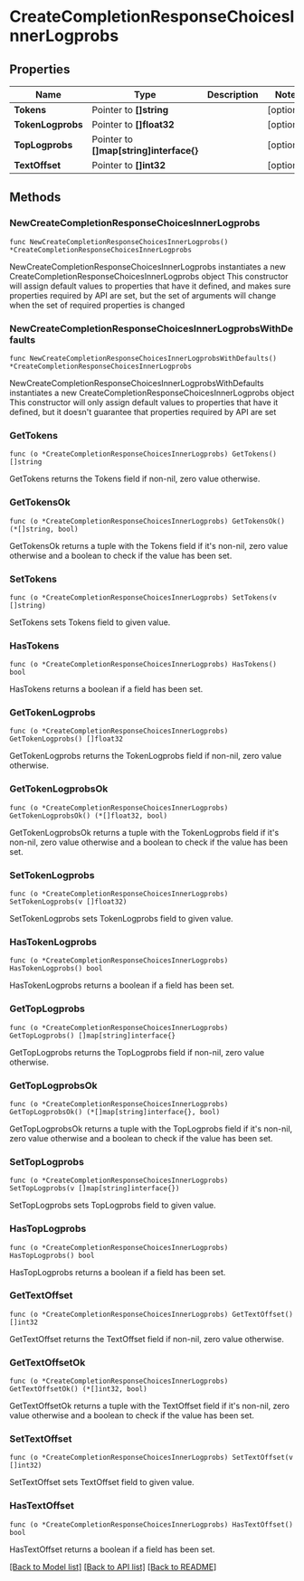 # CreateCompletionResponseChoicesInnerLogprobs

## Properties

Name | Type | Description | Notes
------------ | ------------- | ------------- | -------------
**Tokens** | Pointer to **[]string** |  | [optional] 
**TokenLogprobs** | Pointer to **[]float32** |  | [optional] 
**TopLogprobs** | Pointer to **[]map[string]interface{}** |  | [optional] 
**TextOffset** | Pointer to **[]int32** |  | [optional] 

## Methods

### NewCreateCompletionResponseChoicesInnerLogprobs

`func NewCreateCompletionResponseChoicesInnerLogprobs() *CreateCompletionResponseChoicesInnerLogprobs`

NewCreateCompletionResponseChoicesInnerLogprobs instantiates a new CreateCompletionResponseChoicesInnerLogprobs object
This constructor will assign default values to properties that have it defined,
and makes sure properties required by API are set, but the set of arguments
will change when the set of required properties is changed

### NewCreateCompletionResponseChoicesInnerLogprobsWithDefaults

`func NewCreateCompletionResponseChoicesInnerLogprobsWithDefaults() *CreateCompletionResponseChoicesInnerLogprobs`

NewCreateCompletionResponseChoicesInnerLogprobsWithDefaults instantiates a new CreateCompletionResponseChoicesInnerLogprobs object
This constructor will only assign default values to properties that have it defined,
but it doesn't guarantee that properties required by API are set

### GetTokens

`func (o *CreateCompletionResponseChoicesInnerLogprobs) GetTokens() []string`

GetTokens returns the Tokens field if non-nil, zero value otherwise.

### GetTokensOk

`func (o *CreateCompletionResponseChoicesInnerLogprobs) GetTokensOk() (*[]string, bool)`

GetTokensOk returns a tuple with the Tokens field if it's non-nil, zero value otherwise
and a boolean to check if the value has been set.

### SetTokens

`func (o *CreateCompletionResponseChoicesInnerLogprobs) SetTokens(v []string)`

SetTokens sets Tokens field to given value.

### HasTokens

`func (o *CreateCompletionResponseChoicesInnerLogprobs) HasTokens() bool`

HasTokens returns a boolean if a field has been set.

### GetTokenLogprobs

`func (o *CreateCompletionResponseChoicesInnerLogprobs) GetTokenLogprobs() []float32`

GetTokenLogprobs returns the TokenLogprobs field if non-nil, zero value otherwise.

### GetTokenLogprobsOk

`func (o *CreateCompletionResponseChoicesInnerLogprobs) GetTokenLogprobsOk() (*[]float32, bool)`

GetTokenLogprobsOk returns a tuple with the TokenLogprobs field if it's non-nil, zero value otherwise
and a boolean to check if the value has been set.

### SetTokenLogprobs

`func (o *CreateCompletionResponseChoicesInnerLogprobs) SetTokenLogprobs(v []float32)`

SetTokenLogprobs sets TokenLogprobs field to given value.

### HasTokenLogprobs

`func (o *CreateCompletionResponseChoicesInnerLogprobs) HasTokenLogprobs() bool`

HasTokenLogprobs returns a boolean if a field has been set.

### GetTopLogprobs

`func (o *CreateCompletionResponseChoicesInnerLogprobs) GetTopLogprobs() []map[string]interface{}`

GetTopLogprobs returns the TopLogprobs field if non-nil, zero value otherwise.

### GetTopLogprobsOk

`func (o *CreateCompletionResponseChoicesInnerLogprobs) GetTopLogprobsOk() (*[]map[string]interface{}, bool)`

GetTopLogprobsOk returns a tuple with the TopLogprobs field if it's non-nil, zero value otherwise
and a boolean to check if the value has been set.

### SetTopLogprobs

`func (o *CreateCompletionResponseChoicesInnerLogprobs) SetTopLogprobs(v []map[string]interface{})`

SetTopLogprobs sets TopLogprobs field to given value.

### HasTopLogprobs

`func (o *CreateCompletionResponseChoicesInnerLogprobs) HasTopLogprobs() bool`

HasTopLogprobs returns a boolean if a field has been set.

### GetTextOffset

`func (o *CreateCompletionResponseChoicesInnerLogprobs) GetTextOffset() []int32`

GetTextOffset returns the TextOffset field if non-nil, zero value otherwise.

### GetTextOffsetOk

`func (o *CreateCompletionResponseChoicesInnerLogprobs) GetTextOffsetOk() (*[]int32, bool)`

GetTextOffsetOk returns a tuple with the TextOffset field if it's non-nil, zero value otherwise
and a boolean to check if the value has been set.

### SetTextOffset

`func (o *CreateCompletionResponseChoicesInnerLogprobs) SetTextOffset(v []int32)`

SetTextOffset sets TextOffset field to given value.

### HasTextOffset

`func (o *CreateCompletionResponseChoicesInnerLogprobs) HasTextOffset() bool`

HasTextOffset returns a boolean if a field has been set.


[[Back to Model list]](../README.md#documentation-for-models) [[Back to API list]](../README.md#documentation-for-api-endpoints) [[Back to README]](../README.md)


